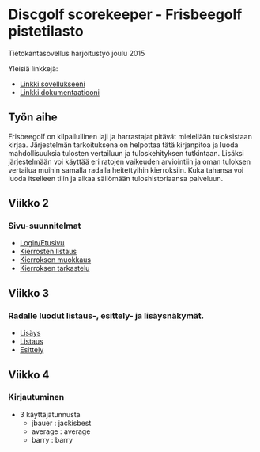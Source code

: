 # Discgolf scorekeeper - Frisbeegolf pistetilasto
Tietokantasovellus harjoitustyö joulu 2015

Yleisiä linkkejä:

* [Linkki sovellukseeni](http://vrsaari.users.cs.helsinki.fi/discgolf/)
* [Linkki dokumentaatiooni](https://raw.githubusercontent.com/neodyymi/Tsoha-Bootstrap/master/doc/dokumentaatio.pdf)

## Työn aihe

Frisbeegolf on kilpailullinen laji ja harrastajat pitävät mielellään tuloksistaan kirjaa. Järjestelmän tarkoituksena on helpottaa tätä kirjanpitoa ja luoda mahdollisuuksia tulosten vertailuun ja tuloskehityksen tutkintaan. Lisäksi järjestelmään voi käyttää eri ratojen vaikeuden arviointiin ja oman tuloksen vertailua muihin samalla radalla heitettyihin kierroksiin. Kuka tahansa voi luoda itselleen tilin ja alkaa säilömään tuloshistoriaansa palveluun.

## Viikko 2
### Sivu-suunnitelmat
* [Login/Etusivu](http://vrsaari.users.cs.helsinki.fi/discgolf/suunnitelmat/login)
* [Kierrosten listaus](http://vrsaari.users.cs.helsinki.fi/discgolf/suunnitelmat/round)
* [Kierroksen muokkaus](http://vrsaari.users.cs.helsinki.fi/discgolf/suunnitelmat/round/edit/1)
* [Kierroksen tarkastelu](http://vrsaari.users.cs.helsinki.fi/discgolf/suunnitelmat/round/1)

## Viikko 3
### Radalle luodut listaus-, esittely- ja lisäysnäkymät.
* [Lisäys](http://vrsaari.users.cs.helsinki.fi/discgolf/course/new)
* [Listaus](http://vrsaari.users.cs.helsinki.fi/discgolf/course)
* [Esittely](http://vrsaari.users.cs.helsinki.fi/discgolf/course/1)

## Viikko 4
### Kirjautuminen
* 3 käyttäjätunnusta
  * jbauer : jackisbest
  * average : average
  * barry : barry

